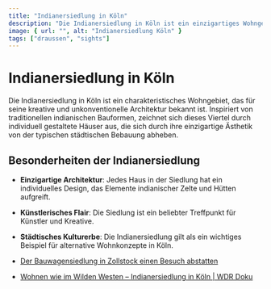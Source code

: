 ```yaml
---
title: "Indianersiedlung in Köln"
description: "Die Indianersiedlung in Köln ist ein einzigartiges Wohngebiet, bekannt für seine individuelle und kreative Architektur, inspiriert von indianischen Bauformen."
image: { url: "", alt: "Indianersiedlung Köln" }
tags: ["draussen", "sights"]
---
```


# Indianersiedlung in Köln

Die Indianersiedlung in Köln ist ein charakteristisches Wohngebiet, das für seine kreative und unkonventionelle Architektur bekannt ist. Inspiriert von traditionellen indianischen Bauformen, zeichnet sich dieses Viertel durch individuell gestaltete Häuser aus, die sich durch ihre einzigartige Ästhetik von der typischen städtischen Bebauung abheben.

## Besonderheiten der Indianersiedlung

- **Einzigartige Architektur**: Jedes Haus in der Siedlung hat ein individuelles Design, das Elemente indianischer Zelte und Hütten aufgreift.
- **Künstlerisches Flair**: Die Siedlung ist ein beliebter Treffpunkt für Künstler und Kreative.
- **Städtisches Kulturerbe**: Die Indianersiedlung gilt als ein wichtiges Beispiel für alternative Wohnkonzepte in Köln.

- [Der Bauwagensiedlung in Zollstock einen Besuch abstatten](https://koeln.mitvergnuegen.com/tipps/der-indianersiedlung-in-zollstock-einen-besuch-abstatten/)
- [Wohnen wie im Wilden Westen – Indianersiedlung in Köln | WDR Doku](https://www.youtube.com/watch?v=UW5vB1oK5I8)
